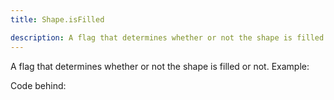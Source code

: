 ```yaml
---
title: Shape.isFilled

description: A flag that determines whether or not the shape is filled or not.
---
```


A flag that determines whether or not the shape is filled or not.
Example:

Code behind: